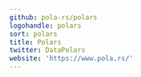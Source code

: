 ```yaml
---
github: pola-rs/polars
logohandle: polars
sort: polars
title: Polars
twitter: DataPolars
website: 'https://www.pola.rs/'
---
```

